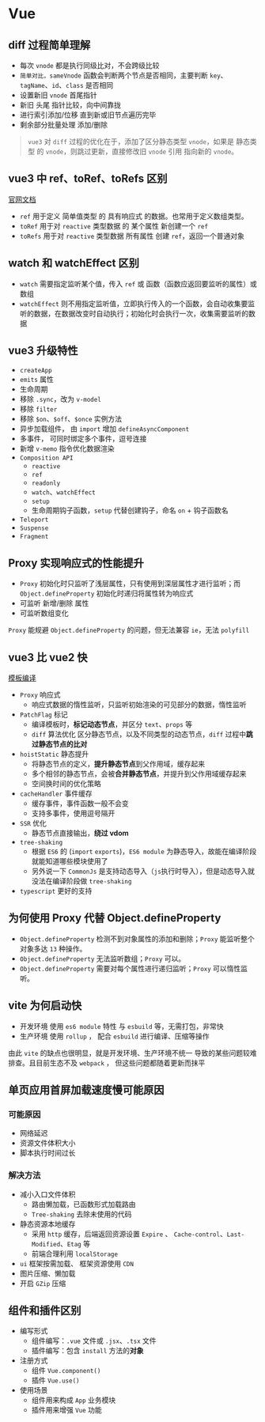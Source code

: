 # Vue

## diff 过程简单理解

- 每次 `vnode` 都是执行同级比对，不会跨级比较
- `简单对比，sameVnode` 函数会判断两个节点是否相同，主要判断 `key`、`tagName`、`id`、`class` 是否相同
- 设置新旧 `vnode` 首尾指针
- 新旧 头尾 指针比较，向中间靠拢
- 进行索引添加/位移 直到新或旧节点遍历完毕
- 剩余部分批量处理 添加/删除

> `vue3` 对 `diff` 过程的优化在于，添加了区分静态类型 `vnode`，如果是 静态类型 的 `vnode`，则跳过更新，直接修改旧 `vnode` 引用 指向新的 `vnode`。



## vue3 中 ref、toRef、toRefs 区别 

[官网文档](https://cn.vuejs.org/api/reactivity-utilities.html)

- `ref` 用于定义 简单值类型 的 具有响应式 的数据。也常用于定义数组类型。
- `toRef` 用于对 `reactive` 类型数据 的 某个属性 新创建一个 `ref`
- `toRefs` 用于对 `reactive` 类型数据 所有属性 创建 `ref`，返回一个普通对象



## watch 和 watchEffect 区别

- `watch` 需要指定监听某个值，传入 `ref` 或 函数（函数应返回要监听的属性）或数组
- `watchEffect` 则不用指定监听值，立即执行传入的一个函数，会自动收集要监听的数据，在数据改变时自动执行；初始化时会执行一次，收集需要监听的数据



## vue3 升级特性

- `createApp`
- `emits` 属性
- 生命周期
- 移除 `.sync`，改为 `v-model`
- 移除 `filter`
- 移除 `$on`、`$off`、`$once` 实例方法
- 异步加载组件， 由 `import` 增加 `defineAsyncComponent`
- 多事件， 可同时绑定多个事件，逗号连接
- 新增 `v-memo` 指令优化数据渲染
- `Composition API`
  - `reactive`
  - `ref`
  - `readonly`
  - `watch`、`watchEffect`
  - `setup`
  - 生命周期钩子函数，`setup` 代替创建钩子，命名 `on` + 钩子函数名
- `Teleport`
- `Suspense`
- `Fragment`



## Proxy 实现响应式的性能提升

- `Proxy` 初始化时只监听了浅层属性，只有使用到深层属性才进行监听；而 `Object.defineProperty` 初始化时递归将属性转为响应式
- 可监听 新增/删除 属性
- 可监听数组变化

`Proxy` 能规避 `Object.defineProperty` 的问题，但无法兼容 `ie`，无法 `polyfill`



## vue3 比 vue2 快

[模板编译](https://template-explorer.vuejs.org/)

- `Proxy` 响应式
  - 响应式数据的惰性监听，只监听初始渲染的可见部分的数据，惰性监听
- `PatchFlag` 标记
  - 编译模板时，**标记动态节点**，并区分 `text`、`props` 等
  - `diff` 算法优化 区分静态节点，以及不同类型的动态节点，`diff` 过程中**跳过静态节点的比对**
- `hoistStatic` 静态提升
  - 将静态节点的定义，**提升静态节点**到父作用域，缓存起来
  - 多个相邻的静态节点，会被**合并静态节点**，并提升到父作用域缓存起来
  - 空间换时间的优化策略
- `cacheHandler` 事件缓存
  - 缓存事件，事件函数一般不会变
  - 支持多事件，使用逗号隔开
- `SSR` 优化
  - 静态节点直接输出，**绕过 vdom**
- `tree-shaking`
  - 根据 `ES6` 的 (`import` `exports`)，`ES6 module` 为静态导入，故能在编译阶段就能知道哪些模块使用了
  - 另外说一下 `CommonJs` 是支持动态导入（`js`执行时导入），但是动态导入就没法在编译阶段做 `tree-shaking`
- `typescript` 更好的支持



## 为何使用 Proxy 代替 Object.defineProperty

- `Object.defineProperty` 检测不到对象属性的添加和删除；`Proxy` 能监听整个对象多达 `13` 种操作。
- `Object.defineProperty` 无法监听数组；`Proxy` 可以。
- `Object.defineProperty` 需要对每个属性进行递归监听；`Proxy` 可以惰性监听。



## vite 为何启动快

- 开发环境 使用 `es6 module` 特性 与 `esbuild` 等，无需打包，非常快
- 生产环境 使用 `rollup` ， 配合 `esbuild` 进行编译、压缩等操作

由此 `vite` 的缺点也很明显，就是开发环境、生产环境不统一 导致的某些问题较难排查。且目前生态不及 `webpack` ， 但这些问题都随着更新而抹平




## 单页应用首屏加载速度慢可能原因

### 可能原因
- 网络延迟
- 资源文件体积大小
- 脚本执行时间过长

### 解决方法
- 减小入口文件体积
  - 路由懒加载，已函数形式加载路由
  - `Tree-shaking` 去除未使用的代码
- 静态资源本地缓存
  - 采用 `http` 缓存，后端返回资源设置 `Expire` 、 `Cache-control`、`Last-Modified`、`Etag` 等
  - 前端合理利用 `localStorage`
- `ui` 框架按需加载、 框架资源使用 `CDN`
- 图片压缩、懒加载
- 开启 `GZip` 压缩


## 组件和插件区别
- 编写形式
  - 组件编写：`.vue` 文件或 `.jsx`、`.tsx` 文件
  - 插件编写：包含 `install` 方法的**对象**
- 注册方式
  - 组件 `Vue.component()`
  - 插件 `Vue.use()`
- 使用场景
  - 组件用来构成 `App` 业务模块
  - 插件用来增强 `Vue` 功能
